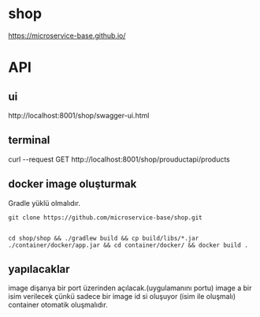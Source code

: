 # shop

https://microservice-base.github.io/

# API

## ui

http://localhost:8001/shop/swagger-ui.html

## terminal

curl --request GET http://localhost:8001/shop/prouductapi/products



## docker image oluşturmak

Gradle yüklü olmalıdır.
```
git clone https://github.com/microservice-base/shop.git


cd shop/shop && ./gradlew build && cp build/libs/*.jar ./container/docker/app.jar && cd container/docker/ && docker build .

```


## yapılacaklar
image dişarıya bir port üzerinden açılacak.(uygulamanını portu)
image a bir isim verilecek çünkü sadece bir image id si oluşuyor (isim ile oluşmalı)
container otomatik oluşmalıdır.
